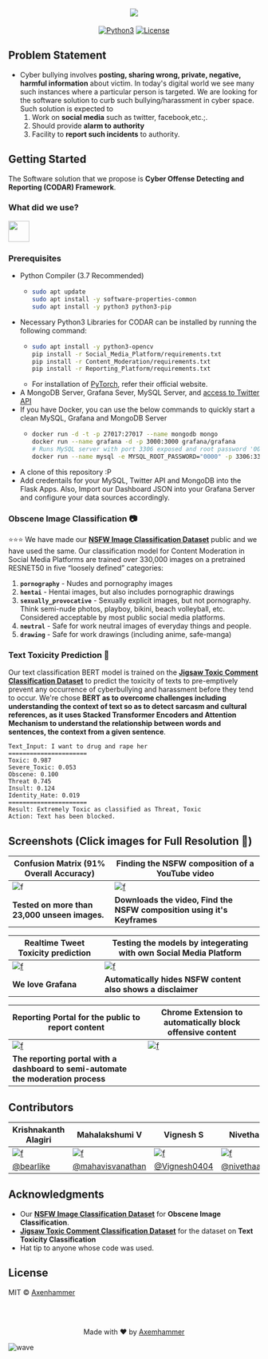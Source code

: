 <h1 align="center">
  <img src="https://imgur.com/4v9ghOJ.png">
</h1>
<p align="center">
<a href=""><img title="Python3" src="https://img.shields.io/badge/Python-3-yellow?style=for-the-badge&logo=python"></a>
<a href=""><img title="License" src="https://img.shields.io/badge/License-MIT-brightgreen?style=for-the-badge&logo="></a>
</p>



## Problem Statement
- Cyber bullying involves **posting, sharing wrong, private, negative, harmful information** about victim. In today's digital world we see many such instances where a particular person is targeted. We are looking for the software solution to curb such bullying/harassment in cyber space. Such solution is expected to 
  1. Work on **social media** such as twitter, facebook,etc.;. 
  2. Should provide **alarm to authority** 
  3. Facility to **report such incidents** to authority.


## Getting Started
The Software solution that we propose is **Cyber Offense Detecting and Reporting (CODAR) Framework**.

### What did we use?
<a href="https://github.com/axenhammer/CODAR/network/dependencies"><img height="42" src="https://i.imgur.com/4bUNd79.png" /></a>

### Prerequisites
- Python Compiler (3.7 Recommended)
  - ```bash
    sudo apt update
    sudo apt install -y software-properties-common
    sudo apt install -y python3 python3-pip
    ```
- Necessary Python3 Libraries for CODAR can be installed by running the following command:
  - ```bash
    sudo apt install -y python3-opencv
    pip install -r Social_Media_Platform/requirements.txt
    pip install -r Content_Moderation/requirements.txt
    pip install -r Reporting_Platform/requirements.txt
    ```
  - For installation of [PyTorch](https://pytorch.org/), refer their official website. 
 - A MongoDB Server, Grafana Sever, MySQL Server, and [access to Twitter API](https://developer.twitter.com/en/apps) 
  - If you have Docker, you can use the below commands to quickly start a clean MySQL, Grafana and MongoDB Server
    - ```bash
      docker run -d -t -p 27017:27017 --name mongodb mongo
      docker run --name grafana -d -p 3000:3000 grafana/grafana
      # Runs MySQL server with port 3306 exposed and root password '0000' 
      docker run --name mysql -e MYSQL_ROOT_PASSWORD="0000" -p 3306:3306 -d mysql
      ```
- A clone of this repository :P
- Add credentails for your MySQL, Twitter API and MongoDB into the Flask Apps. Also, Import our Dashboard JSON into your Grafana Server and configure your data sources accordingly. 


### Obscene Image Classification 📷
:star::star::star: We have made our **[NSFW Image Classification Dataset](https://www.kaggle.com/krishnaalagiri/nsfw-image-classification)** public and we have used the same. Our classification model for Content Moderation in Social Media Platforms are trained over 330,000 images on a pretrained RESNET50 in five “loosely defined” categories:
1. **`pornography`** - Nudes and pornography images
2. **`hentai`** - Hentai images, but also includes pornographic drawings
3. **`sexually_provocative`** - Sexually explicit images, but not pornography. Think semi-nude photos, playboy, bikini, beach volleyball, etc. Considered acceptable by most public social media platforms.
4. **`neutral`** - Safe for work neutral images of everyday things and people.
5. **`drawing`** - Safe for work drawings (including anime, safe-manga)


### Text Toxicity Prediction 💬
Our text classification BERT model is trained on the **[Jigsaw Toxic Comment Classification Dataset](https://www.kaggle.com/c/jigsaw-toxic-comment-classification-challenge/data)** to predict the toxicity of texts to pre-emptively prevent any occurrence of cyberbullying and harassment before they tend to occur. We're chose **BERT as to overcome challenges including understanding the context of text so as to detect sarcasm and cultural references, as it uses Stacked Transformer Encoders and Attention Mechanism to understand the relationship between words and sentences, the context from a given sentence**.  

```
Text_Input: I want to drug and rape her 
======================
Toxic: 0.987 
Severe_Toxic: 0.053 
Obscene: 0.100 
Threat 0.745 
Insult: 0.124 
Identity_Hate: 0.019 
======================
Result: Extremely Toxic as classified as Threat, Toxic 
Action: Text has been blocked. 

```

## Screenshots (Click images for Full Resolution 🎯)

| Confusion Matrix (91% Overall Accuracy) | Finding the NSFW composition of a YouTube video |
|------|-----|
| ![f](https://imgur.com/zppAC3S.jpg) | [![f](https://imgur.com/Mm3m4H3.gif)](https://i.imgur.com/8r8Zw0w.gif) |
| **Tested on more than 23,000 unseen images.** | **Downloads the video, Find the NSFW composition using it's Keyframes** |

| Realtime Tweet Toxicity prediction | Testing the models by integerating with own Social Media Platform |
|------------------------------------|-------------------------------------------------------------------|
| [![f](https://imgur.com/iQWxioB.gif)](https://i.imgur.com/gINYc5i.jpg) | [![f](https://imgur.com/Sv9koRs.gif)](https://i.imgur.com/ivy2HRs.gif) |
| **We love Grafana** | **Automatically hides NSFW content also shows a disclaimer** |

| Reporting Portal for the public to report content | Chrome Extension to automatically block offensive content |
|------------------------------------|-------------------------------------------------------------------|
| [![f](https://imgur.com/0mWzEp6.gif)](https://i.imgur.com/bscylSA.gif) | [![f](https://imgur.com/jEM67si.gif)](https://i.imgur.com/IeBvtGs.gif) |
| **The reporting portal with a dashboard to semi-automate the moderation process** ||


## Contributors

| Krishnakanth Alagiri | Mahalakshumi V | Vignesh S | Nivetha MK |
|----------------------|----------------|-----------|------------|
| [![f](https://avatars1.githubusercontent.com/u/39209037?s=86)](https://github.com/bearlike) | [![f](https://avatars2.githubusercontent.com/u/40058339?s=86)](https://github.com/mahavisvanathan) | [![f](https://avatars3.githubusercontent.com/u/42212364?s=86)](https://github.com/Vignesh0404) | [![f](https://avatars2.githubusercontent.com/u/43270349?s=86)](https://github.com/nivethaakm99) | 
| [@bearlike](https://github.com/bearlike) | [@mahavisvanathan](https://github.com/mahavisvanathan) | [@Vignesh0404](https://github.com/Vignesh0404) | [@nivethaakm99](https://github.com/nivethaakm99) |


## Acknowledgments
- Our **[NSFW Image Classification Dataset](https://www.kaggle.com/krishnaalagiri/nsfw-image-classification)** for **Obscene Image Classification**.
- **[Jigsaw Toxic Comment Classification Dataset](https://www.kaggle.com/c/jigsaw-toxic-comment-classification-challenge/data)** for the dataset on **Text Toxicity Classification** 
- Hat tip to anyone whose code was used.


## License
MIT © [Axenhammer](/LICENSE)


<br><br>
<p align="center">
  Made with ❤️ by <a href="https://github.com/axenhammer"> Axemhammer</a>
</p>

![wave](http://cdn.thekrishna.in/img/common/border.png)
